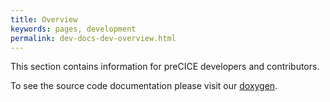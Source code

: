 ```yaml
---
title: Overview
keywords: pages, development
permalink: dev-docs-dev-overview.html
---
```


This section contains information for preCICE developers and contributors.

To see the source code documentation please visit our [doxygen](https://www.precice.org/doxygen/).
